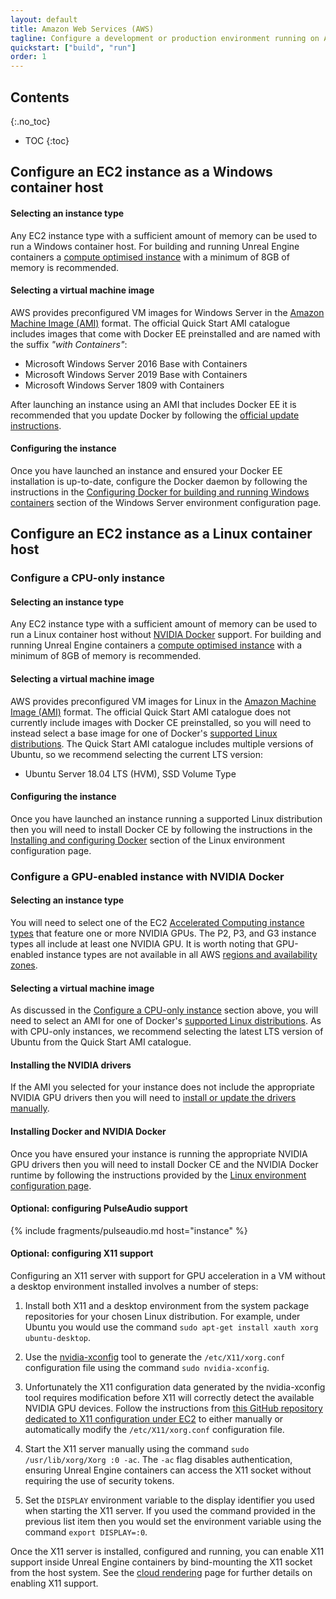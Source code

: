 ```yaml
---
layout: default
title: Amazon Web Services (AWS)
tagline: Configure a development or production environment running on AWS.
quickstart: ["build", "run"]
order: 1
---
```


## Contents
{:.no_toc}

* TOC
{:toc}


## Configure an EC2 instance as a Windows container host

#### Selecting an instance type

Any EC2 instance type with a sufficient amount of memory can be used to run a Windows container host. For building and running Unreal Engine containers a [compute optimised instance](https://aws.amazon.com/ec2/instance-types/#Compute_Optimized) with a minimum of 8GB of memory is recommended.

#### Selecting a virtual machine image

AWS provides preconfigured VM images for Windows Server in the [Amazon Machine Image (AMI)](https://docs.aws.amazon.com/AWSEC2/latest/UserGuide/AMIs.html) format. The official Quick Start AMI catalogue includes images that come with Docker EE preinstalled and are named with the suffix *"with Containers"*:

- Microsoft Windows Server 2016 Base with Containers
- Microsoft Windows Server 2019 Base with Containers
- Microsoft Windows Server 1809 with Containers

After launching an instance using an AMI that includes Docker EE it is recommended that you update Docker by following the [official update instructions](https://docs.docker.com/install/windows/docker-ee/#update-docker-engine---enterprise).

#### Configuring the instance

Once you have launched an instance and ensured your Docker EE installation is up-to-date, configure the Docker daemon by following the instructions in the [Configuring Docker for building and running Windows containers](./local-windows-server#configuring-docker-for-building-and-running-windows-containers) section of the Windows Server environment configuration page.


## Configure an EC2 instance as a Linux container host

### Configure a CPU-only instance

#### Selecting an instance type

Any EC2 instance type with a sufficient amount of memory can be used to run a Linux container host without [NVIDIA Docker](../concepts/nvidia-docker) support. For building and running Unreal Engine containers a [compute optimised instance](https://aws.amazon.com/ec2/instance-types/#Compute_Optimized) with a minimum of 8GB of memory is recommended.

#### Selecting a virtual machine image

AWS provides preconfigured VM images for Linux in the [Amazon Machine Image (AMI)](https://docs.aws.amazon.com/AWSEC2/latest/UserGuide/AMIs.html) format. The official Quick Start AMI catalogue does not currently include images with Docker CE preinstalled, so you will need to instead select a base image for one of Docker's [supported Linux distributions](https://docs.docker.com/install/#supported-platforms). The Quick Start AMI catalogue includes multiple versions of Ubuntu, so we recommend selecting the current LTS version:

- Ubuntu Server 18.04 LTS (HVM), SSD Volume Type

#### Configuring the instance

Once you have launched an instance running a supported Linux distribution then you will need to install Docker CE by following the instructions in the [Installing and configuring Docker](./local-linux#installing-and-configuring-docker) section of the Linux environment configuration page.

### Configure a GPU-enabled instance with NVIDIA Docker

#### Selecting an instance type

You will need to select one of the EC2 [Accelerated Computing instance types](https://aws.amazon.com/ec2/instance-types/#Accelerated_Computing) that feature one or more NVIDIA GPUs. The P2, P3, and G3 instance types all include at least one NVIDIA GPU. It is worth noting that GPU-enabled instance types are not available in all AWS [regions and availability zones](https://docs.aws.amazon.com/AWSEC2/latest/UserGuide/using-regions-availability-zones.html).

#### Selecting a virtual machine image

As discussed in the [Configure a CPU-only instance](#configure-a-cpu-only-instance) section above, you will need to select an AMI for one of Docker's [supported Linux distributions](https://docs.docker.com/install/#supported-platforms). As with CPU-only instances, we recommend selecting the latest LTS version of Ubuntu from the Quick Start AMI catalogue.

#### Installing the NVIDIA drivers

If the AMI you selected for your instance does not include the appropriate NVIDIA GPU drivers then you will need to [install or update the drivers manually](https://docs.aws.amazon.com/AWSEC2/latest/UserGuide/install-nvidia-driver.html).

#### Installing Docker and NVIDIA Docker

Once you have ensured your instance is running the appropriate NVIDIA GPU drivers then you will need to install Docker CE and the NVIDIA Docker runtime by following the instructions provided by the [Linux environment configuration page](./local-linux).

#### Optional: configuring PulseAudio support

{% include fragments/pulseaudio.md host="instance" %}

#### Optional: configuring X11 support

Configuring an X11 server with support for GPU acceleration in a VM without a desktop environment installed involves a number of steps:

1. Install both X11 and a desktop environment from the system package repositories for your chosen Linux distribution. For example, under Ubuntu you would use the command `sudo apt-get install xauth xorg ubuntu-desktop`.

2. Use the [nvidia-xconfig](https://manpages.debian.org/stretch/nvidia-xconfig/nvidia-xconfig.1.en.html) tool to generate the `/etc/X11/xorg.conf` configuration file using the command `sudo nvidia-xconfig`.

3. Unfortunately the X11 configuration data generated by the nvidia-xconfig tool requires modification before X11 will correctly detect the available NVIDIA GPU devices. Follow the instructions from [this GitHub repository dedicated to X11 configuration under EC2](https://github.com/agisoft-llc/cloud-scripts) to either manually or automatically modify the `/etc/X11/xorg.conf` configuration file.

4. Start the X11 server manually using the command `sudo /usr/lib/xorg/Xorg :0 -ac`. The `-ac` flag disables authentication, ensuring Unreal Engine containers can access the X11 socket without requiring the use of security tokens.

5. Set the `DISPLAY` environment variable to the display identifier you used when starting the X11 server. If you used the command provided in the previous list item then you would set the environment variable using the command `export DISPLAY=:0`.

Once the X11 server is installed, configured and running, you can enable X11 support inside Unreal Engine containers by bind-mounting the X11 socket from the host system. See the [cloud rendering](../use-cases/cloud-rendering) page for further details on enabling X11 support.
